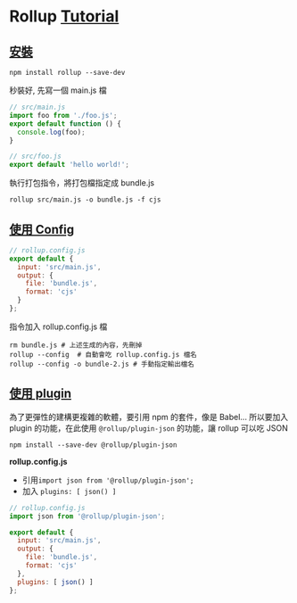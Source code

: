 # Rollup [Tutorial](https://rollupjs.org/guide/en/#tutorial)

## [安裝](https://rollupjs.org/guide/en/#installing-rollup-locally)

```shell
npm install rollup --save-dev
```

秒裝好, 先寫一個 main.js 檔

```javascript
// src/main.js
import foo from './foo.js';
export default function () {
  console.log(foo);
}
```

```javascript
// src/foo.js
export default 'hello world!';
```

執行打包指令，將打包檔指定成 bundle.js

```shell
rollup src/main.js -o bundle.js -f cjs
```

## [使用 Config](https://rollupjs.org/guide/en/#using-config-files)

```javascript
// rollup.config.js
export default {
  input: 'src/main.js',
  output: {
    file: 'bundle.js',
    format: 'cjs'
  }
};
```

指令加入 rollup.config.js 檔

```shell
rm bundle.js # 上述生成的內容，先刪掉
rollup --config  # 自動會吃 rollup.config.js 檔名
rollup --config -o bundle-2.js # 手動指定輸出檔名
```

## [使用 plugin](https://rollupjs.org/guide/en/#using-plugins)

為了更彈性的建構更複雜的軟體，要引用 npm 的套件，像是 Babel...
所以要加入 plugin 的功能，在此使用 `@rollup/plugin-json` 的功能，讓 rollup 可以吃 JSON


```shell
npm install --save-dev @rollup/plugin-json
```

**rollup.config.js**

- 引用`import json from '@rollup/plugin-json';`
- 加入 `plugins: [ json() ]`

```javascript
// rollup.config.js
import json from '@rollup/plugin-json';

export default {
  input: 'src/main.js',
  output: {
    file: 'bundle.js',
    format: 'cjs'
  },
  plugins: [ json() ]
};
```